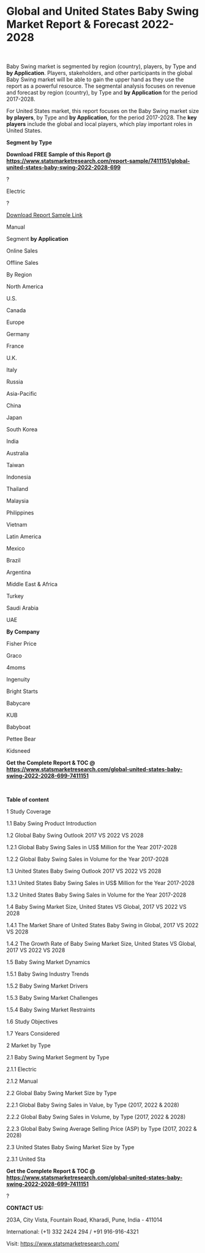 <h1>Global and United States Baby Swing Market Report & Forecast 2022-2028</h1><br/><p>Baby Swing market is segmented by region (country), players, by Type and <strong>by Application</strong>. Players, stakeholders, and other participants in the global Baby Swing market will be able to gain the upper hand as they use the report as a powerful resource. The segmental analysis focuses on revenue and forecast by region (country), by Type and <strong>by Application</strong> for the period 2017-2028.</p>
 
 
 
 <p>For United States market, this report focuses on the Baby Swing market size <strong>by players</strong>, by Type and <strong>by Application</strong>, for the period 2017-2028. The <strong>key players</strong> include the global and local players, which play important roles in United States.</p>
 
 
 
 <p><strong>Segment by Type</strong></p>
 
 
 
 <div><b>Download FREE Sample of this Report @ <a href="https://www.statsmarketresearch.com/download-free-sample/7411151/global-united-states-baby-swing-2022-2028-699">https://www.statsmarketresearch.com/report-sample/7411151/global-united-states-baby-swing-2022-2028-699</a></b></div>
 
 
 
 <p>? </p>
 
 
 
 <p>Electric</p>
 
 
 
 <p>? </p>
 
 
 
 <p><a href="https://www.statsmarketresearch.com/download-free-sample/7411151/global-united-states-baby-swing-2022-2028-699">Download Report Sample Link</a></p>
 
 
 
 <p>Manual</p>
 
 
 
 <p>Segment <strong>by Application</strong></p>
 
 
 
 <p>Online Sales</p>
 
 
 
 <p>Offline Sales</p>
 
 
 
 <p>By Region</p>
 
 
 
 <p>North America</p>
 
 
 
 <p>U.S.</p>
 
 
 
 <p>Canada</p>
 
 
 
 <p>Europe</p>
 
 
 
 <p>Germany</p>
 
 
 
 <p>France</p>
 
 
 
 <p>U.K.</p>
 
 
 
 <p>Italy</p>
 
 
 
 <p>Russia</p>
 
 
 
 <p>Asia-Pacific</p>
 
 
 
 <p>China</p>
 
 
 
 <p>Japan</p>
 
 
 
 <p>South Korea</p>
 
 
 
 <p>India</p>
 
 
 
 <p>Australia</p>
 
 
 
 <p>Taiwan</p>
 
 
 
 <p>Indonesia</p>
 
 
 
 <p>Thailand</p>
 
 
 
 <p>Malaysia</p>
 
 
 
 <p>Philippines</p>
 
 
 
 <p>Vietnam</p>
 
 
 
 <p>Latin America</p>
 
 
 
 <p>Mexico</p>
 
 
 
 <p>Brazil</p>
 
 
 
 <p>Argentina</p>
 
 
 
 <p>Middle East & Africa</p>
 
 
 
 <p>Turkey</p>
 
 
 
 <p>Saudi Arabia</p>
 
 
 
 <p>UAE</p>
 
 
 
 <p><strong>By Company</strong></p>
 
 
 
 <p>Fisher Price</p>
 
 
 
 <p>Graco</p>
 
 
 
 <p>4moms</p>
 
 
 
 <p>Ingenuity</p>
 
 
 
 <p>Bright Starts</p>
 
 
 
 <p>Babycare</p>
 
 
 
 <p>KUB</p>
 
 
 
 <p>Babyboat</p>
 
 
 
 <p>Pettee Bear</p>
 
 
 
 <p>Kidsneed</p>
 
 
 
 <div><b>Get the Complete Report & TOC @ <a href="https://www.statsmarketresearch.com/global-united-states-baby-swing-2022-2028-699-7411151">https://www.statsmarketresearch.com/global-united-states-baby-swing-2022-2028-699-7411151</a></b></div>
 
 
 
 <p><br />
 
 <b>Table of content</b></p>
 
 
 
 <p>1 Study Coverage<br />
 
 1.1 Baby Swing Product Introduction<br />
 
 1.2 Global Baby Swing Outlook 2017 VS 2022 VS 2028<br />
 
 1.2.1 Global Baby Swing Sales in US$ Million for the Year 2017-2028<br />
 
 1.2.2 Global Baby Swing Sales in Volume for the Year 2017-2028<br />
 
 1.3 United States Baby Swing Outlook 2017 VS 2022 VS 2028<br />
 
 1.3.1 United States Baby Swing Sales in US$ Million for the Year 2017-2028<br />
 
 1.3.2 United States Baby Swing Sales in Volume for the Year 2017-2028<br />
 
 1.4 Baby Swing Market Size, United States VS Global, 2017 VS 2022 VS 2028<br />
 
 1.4.1 The Market Share of United States Baby Swing in Global, 2017 VS 2022 VS 2028<br />
 
 1.4.2 The Growth Rate of Baby Swing Market Size, United States VS Global, 2017 VS 2022 VS 2028<br />
 
 1.5 Baby Swing Market Dynamics<br />
 
 1.5.1 Baby Swing Industry Trends<br />
 
 1.5.2 Baby Swing Market Drivers<br />
 
 1.5.3 Baby Swing Market Challenges<br />
 
 1.5.4 Baby Swing Market Restraints<br />
 
 1.6 Study Objectives<br />
 
 1.7 Years Considered<br />
 
 2 Market by Type<br />
 
 2.1 Baby Swing Market Segment by Type<br />
 
 2.1.1 Electric<br />
 
 2.1.2 Manual<br />
 
 2.2 Global Baby Swing Market Size by Type<br />
 
 2.2.1 Global Baby Swing Sales in Value, by Type (2017, 2022 & 2028)<br />
 
 2.2.2 Global Baby Swing Sales in Volume, by Type (2017, 2022 & 2028)<br />
 
 2.2.3 Global Baby Swing Average Selling Price (ASP) by Type (2017, 2022 & 2028)<br />
 
 2.3 United States Baby Swing Market Size by Type<br />
 
 2.3.1 United Sta</p>
 
 
 
 <div><b>Get the Complete Report & TOC @ <a href="https://www.statsmarketresearch.com/global-united-states-baby-swing-2022-2028-699-7411151">https://www.statsmarketresearch.com/global-united-states-baby-swing-2022-2028-699-7411151</a></b></div>
 
 
 
 <p>? </p>
 
 
 
 <p><b>CONTACT US:</b><br />
 
 203A, City Vista, Fountain Road, Kharadi, Pune, India - 411014<br />
 
 International: (+1) 332 2424 294 / +91 916-916-4321<br />
 
 Visit: <a href="https://www.statsmarketresearch.com/">https://www.statsmarketresearch.com/</a></p>